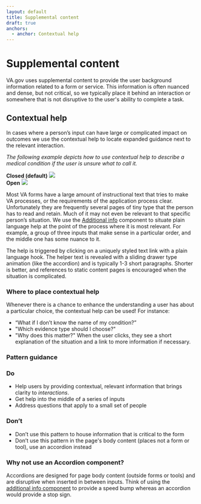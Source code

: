 ```yaml
---
layout: default
title: Supplemental content
draft: true
anchors:
  - anchor: Contextual help
---
```


# Supplemental content

<p class="va-introtext">VA.gov uses supplemental content to provide the user background information related to a form or service. This information is often nuanced and dense, but not critical, so we typically place it behind an interaction or somewhere that is not disruptive to the user's ability to complete a task.</p>

## Contextual help

In cases where a person’s input can have large or complicated impact on outcomes we use the contextual help to locate expanded guidance next to the relevant interaction.

_The following example depicts how to use contextual help to describe a medical condition if the user is unsure what to call it._

<div class="vads-l-row medium-screen:vads-u-margin-x--neg2">
  <div class="vads-l-col--12 medium-screen:vads-l-col--6 vads-u-margin-bottom--2 medium-screen:vads-u-padding-x--2">
    <strong>Closed (default)</strong>
    <img src="/images/additional-info-closed.png">
  </div>
  <div class="vads-l-col--12 medium-screen:vads-l-col--6 medium-screen:vads-u-padding-x--2">
    <strong>Open</strong>
    <img src="/images/additional-info-open.png">
  </div>
</div>

Most VA forms have a large amount of instructional text that tries to make VA processes, or the requirements of the application process clear. Unfortunately they are frequently several pages of tiny type that the person has to read and retain. Much of it may not even be relevant to that specific person’s situation. We use the [Additional info](https://design.va.gov/components/additional-info) component to situate plain language help at the point of the process where it is most relevant. For example, a group of three inputs that make sense in a particular order, and the middle one has some nuance to it.

The help is triggered by clicking on a uniquely styled text link with a plain language hook. The helper text is revealed with a sliding drawer type animation (like the accordion) and is typically 1-3 short paragraphs. Shorter is better, and references to static content pages is encouraged when the situation is complicated.

### Where to place contextual help
Whenever there is a chance to enhance the understanding a user has about a particular choice, the contextual help can be used! For instance:
- “What if I don’t know the name of my condition?”
- "Which evidence type should I choose?"
- "Why does this matter?"
When the user clicks, they see a short explanation of the situation and a link to more information if necessary.

### Pattern guidance

<div class="do-dont">
<div class="do-dont__do">
<h3 class="do-dont__heading">Do</h3>
<div class="do-dont__content" markdown="1">

- Help users by providing contextual, relevant information that brings clarity to _interactions_.
- Get help into the middle of a series of inputs
- Address questions that apply to a small set of people

</div>
</div>
<div class="do-dont__dont">
<h3 class="do-dont__heading">Don’t</h3>
<div class="do-dont__content" markdown="1">

- Don’t use this pattern to house information that is critical to the form
- Don’t use this pattern in the page's body content (places not a form or tool), use an accordion instead

</div>
</div>
</div>

### Why not use an Accordion component?

Accordions are designed for page body content (outside forms or tools) and are disruptive when inserted in between inputs. Think of using the [additional info component]({{site.baseurl}}/components/additional-info) to provide a speed bump whereas an accordion would provide a stop sign.
